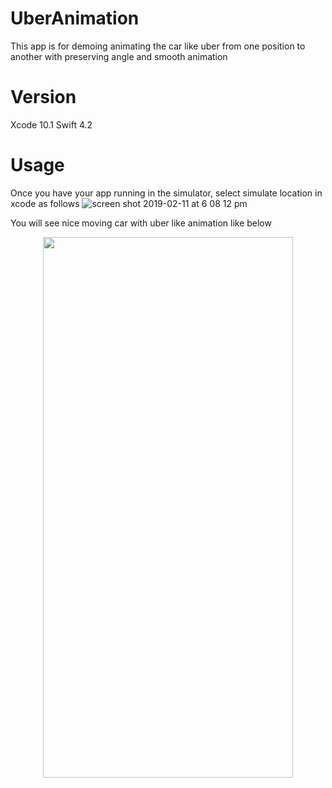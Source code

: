 # UberAnimation
This app is for demoing animating the car like uber from one position to another with preserving angle and smooth animation
# Version
Xcode 10.1
Swift 4.2 
# Usage 

Once you have your app running in the simulator, select simulate location in xcode as follows
![screen shot 2019-02-11 at 6 08 12 pm](https://user-images.githubusercontent.com/6416095/52563640-0d680080-2e28-11e9-9c03-51c3720b3d69.png)

You will see nice moving car with uber like animation like below

<p align="center">
<img src= "https://user-images.githubusercontent.com/6416095/52931260-c6bb5e80-3371-11e9-9d46-83f7d1389d18.gif" width="400" height = "865" >
</p>



